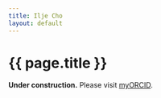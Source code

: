 ```yaml
---
title: Ilje Cho
layout: default
---
```


# {{ page.title }}

**Under construction.** Please visit [myORCID](https://orcid.org/0000-0001-6083-7521).

<!--
You can use HTML elements in Markdown, such as the comment element, and they won't be affected by a markdown parser. However, if you create an HTML element in your markdown file, you cannot use markdown syntax within that element's contents.
-->
